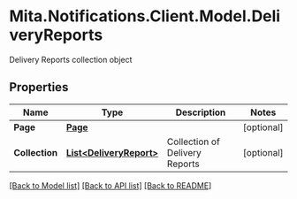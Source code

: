 # Mita.Notifications.Client.Model.DeliveryReports
Delivery Reports collection object

## Properties

Name | Type | Description | Notes
------------ | ------------- | ------------- | -------------
**Page** | [**Page**](Page.md) |  | [optional] 
**Collection** | [**List&lt;DeliveryReport&gt;**](DeliveryReport.md) | Collection of Delivery Reports | [optional] 

[[Back to Model list]](../README.md#documentation-for-models) [[Back to API list]](../README.md#documentation-for-api-endpoints) [[Back to README]](../README.md)

